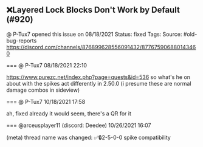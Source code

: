 ## ❌Layered Lock Blocks Don't Work by Default (#920)
@ P-Tux7 opened this issue on 08/18/2021
Status: fixed
Tags: 
Source: #old-bug-reports https://discord.com/channels/876899628556091432/877675906880143460


=== @ P-Tux7 08/18/2021 22:10

https://www.purezc.net/index.php?page=quests&id=536
so what's he on about with the spikes act differently in 2.50.0
(i presume these are normal damage combos in sideview)

=== @ P-Tux7 10/18/2021 17:58

ah, fixed already it would seem, there's a QR for it

=== @arceusplayer11 (discord: Deedee) 10/26/2021 16:07

(meta) thread name was changed: ✅🔒2-5-0-0 spike compatibility
